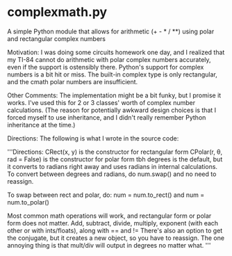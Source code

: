 # complexmath.py
A simple Python module that allows for arithmetic (+ - * / **) using polar and rectangular complex numbers

Motivation:
I was doing some circuits homework one day, and I realized that my TI-84 cannot do arithmetic with polar complex numbers accurately, even if the support 
is ostensibly there.
Python's support for complex numbers is a bit hit or miss. The built-in complex type is only rectangular, and the cmath polar numbers are insufficient.

Other Comments:
The implementation might be a bit funky, but I promise it works. I've used this for 2 or 3 classes' worth of complex number calculations.
(The reason for potentially awkward design choices is that I forced myself to use inheritance, and I didn't really remember Python inheritance at the time.)

Directions:
The following is what I wrote in the source code:

'''Directions:
    CRect(x, y) is the constructor for rectangular form
    CPolar(r, θ, rad = False) is the constructor for polar form
        tbh degrees is the default, but it converts to radians right away
        and uses radians in internal calculations. To convert between
        degrees and radians, do num.swap() and no need to reassign.
        
   To swap between rect and polar, do:
        num = num.to_rect() and
        num = num.to_polar()
        
   Most common math operations will work, and rectangular form or polar
    form does not matter.
        Add, subtract, divide, multiply, exponent (with each other or
        with ints/floats), along with == and !=
        There's also an option to get the conjugate, but it creates a new
        object, so you have to reassign.
        The one annoying thing is that mult/div will output in degrees
        no matter what.
'''
